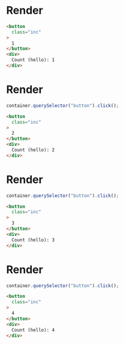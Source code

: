 # Render
```html
<button
  class="inc"
>
  1
</button>
<div>
  Count (hello): 1
</div>
```


# Render
```js
container.querySelector("button").click();
```
```html
<button
  class="inc"
>
  2
</button>
<div>
  Count (hello): 2
</div>
```


# Render
```js
container.querySelector("button").click();
```
```html
<button
  class="inc"
>
  3
</button>
<div>
  Count (hello): 3
</div>
```


# Render
```js
container.querySelector("button").click();
```
```html
<button
  class="inc"
>
  4
</button>
<div>
  Count (hello): 4
</div>
```
